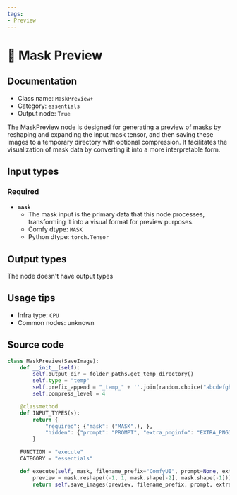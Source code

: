 ```yaml
---
tags:
- Preview
---
```


# 🔧 Mask Preview
## Documentation
- Class name: `MaskPreview+`
- Category: `essentials`
- Output node: `True`

The MaskPreview node is designed for generating a preview of masks by reshaping and expanding the input mask tensor, and then saving these images to a temporary directory with optional compression. It facilitates the visualization of mask data by converting it into a more interpretable form.
## Input types
### Required
- **`mask`**
    - The mask input is the primary data that this node processes, transforming it into a visual format for preview purposes.
    - Comfy dtype: `MASK`
    - Python dtype: `torch.Tensor`
## Output types
The node doesn't have output types
## Usage tips
- Infra type: `CPU`
- Common nodes: unknown


## Source code
```python
class MaskPreview(SaveImage):
    def __init__(self):
        self.output_dir = folder_paths.get_temp_directory()
        self.type = "temp"
        self.prefix_append = "_temp_" + ''.join(random.choice("abcdefghijklmnopqrstupvxyz") for x in range(5))
        self.compress_level = 4

    @classmethod
    def INPUT_TYPES(s):
        return {
            "required": {"mask": ("MASK",), },
            "hidden": {"prompt": "PROMPT", "extra_pnginfo": "EXTRA_PNGINFO"},
        }

    FUNCTION = "execute"
    CATEGORY = "essentials"

    def execute(self, mask, filename_prefix="ComfyUI", prompt=None, extra_pnginfo=None):
        preview = mask.reshape((-1, 1, mask.shape[-2], mask.shape[-1])).movedim(1, -1).expand(-1, -1, -1, 3)
        return self.save_images(preview, filename_prefix, prompt, extra_pnginfo)

```
